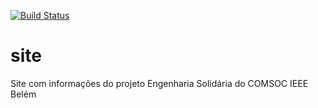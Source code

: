 [![Build Status](https://api.travis-ci.org/engsol-ieee/engsol-ieee.github.io.svg?branch=develop)](https://travis-ci.org/engsol-ieee/engsol-ieee.github.io)
# site
Site com informações do projeto Engenharia Solidária do COMSOC IEEE Belém
